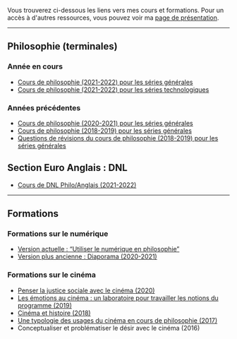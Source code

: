 Vous trouverez ci-dessous les liens vers mes cours et formations.
Pour un accès à d'autres ressources, vous pouvez voir ma [page de présentation](https://eyssette.github.io/).

---

## Philosophie (terminales)

### Année en cours

- [Cours de philosophie (2021-2022) pour les séries générales](https://eyssette.github.io/mdbooks/philo21g/c/)
- [Cours de philosophie (2021-2022) pour les séries technologiques](https://eyssette.github.io/mdbooks/philo21t/c/)

### Années précédentes

- [Cours de philosophie (2020-2021) pour les séries générales](https://sites.google.com/view/eyssette2021tg)
- [Cours de philosophie (2018-2019) pour les séries générales](https://sites.google.com/view/eyssette)
- [Questions de révisions du cours de philosophie (2018-2019) pour les séries générales](https://dynalist.io/d/179Y1nSvDKEutZgXlR61xnI8)

## Section Euro Anglais : DNL

- [Cours de DNL Philo/Anglais (2021-2022)](https://eyssette.github.io/mdbooks/dnl21/c/)

---

## Formations

### Formations sur le numérique

- [Version actuelle : “Utiliser le numérique en philosophie”](https://eyssette.github.io/mdbooks/form-num/c/)
- [Version plus ancienne : Diaporama (2020-2021)](https://eyssette.github.io/marp-slides/slides/Formation_num%C3%A9rique.html)

### Formations sur le cinéma

- [Penser la justice sociale avec le cinéma (2020)](https://docs.google.com/presentation/d/1r-LaWy7dH6yckl6ELF4p8byA4J2Opy4aHj2epuiamNk/edit?usp=sharing)
- [Les émotions au cinéma : un laboratoire pour travailler les notions du programme (2019)](https://docs.google.com/presentation/d/1SJSq7jf94WbWikijOeTtpuZ0sPCkOd8PEvdm-s0wAq0/edit?usp=sharing)
- [Cinéma et histoire (2018)](https://docs.google.com/presentation/d/1WNFN6rBXhBZwAlyCW3YyWsvXED93oFB8e-HR_3OqvUw/edit?usp=sharing)
- [Une typologie des usages du cinéma en cours de philosophie (2017)](https://docs.google.com/presentation/d/1JtEgj5YTXyx0AXFqrkMmHzsnzo9gG8LaZg86s8zCNN8/edit?usp=sharing)
- Conceptualiser et problématiser le désir avec le cinéma (2016)